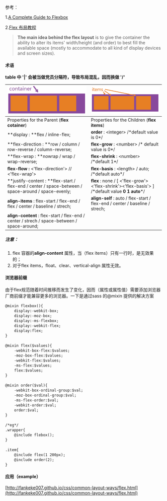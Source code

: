 参考：

1.[A Complete Guide to Flexbox](https://css-tricks.com/snippets/css/a-guide-to-flexbox/)

2.[Flex 布局教程](http://www.ruanyifeng.com/blog/2015/07/flex-grammar.html)

> **The main idea behind the flex layout** is to give the container the ability to alter its items' width/height \(and order\) to best fill the available space \(mostly to accommodate to all kind of display devices and screen sizes\).

#### 术语

**table 中 '\|' 会被当做党员分隔符，导致布局混乱，因而换做 '/'**

| ![](/assets/flex-container.png) | ![](/assets/flex-items.png) |
| :--- | :--- |
| Properties for the Parent \(**flex cotainer**\) | Properties for the Children \(**flex items**\) |
| **display : **flex / inline-flex; | **order** : &lt;integer&gt;          /\*default value is 0\*/ |
| **flex-direction : **row / column / row-reverse / column-reverse; | **flex-grow** : &lt;number&gt;  /\* default value is 0\*/ |
| **flex-wrap : **nowrap / wrap / wrap-reverse; | **flex-shrink** : &lt;number&gt;   /\*default 1\*/ |
| **flex-flow :** &lt;'flex-direction'&gt; // &lt;'flex-wrap'&gt; | **flex-basis** : &lt;length&gt; / auto;  /\*default auto\*/ |
| **justify-content : **flex-start / flex-end / center / space-between / space-around / space-evenly; | **flex** : none / \[ &lt;'flex-grow'&gt;&lt;'flex-shrink'&gt;&lt;'flex-basis'&gt; \]  /\*default value **0 1 auto**\*/ |
| **align-items** : flex-start / flex-end / flex / center / baseline / strech; | **align-self** : auto / flex-start / flex-end / center / baseline / strech; |
| **align-content** : flex-start / flex-end / center / strech / space-between / space-around; |  |

##### 注意：

1. flex 容器的**align-content** 属性，当（flex items）只有一行时，是无效果的；
2. 对于flex items，float、clear、vertical-align 属性无效。

#### 浏览器前缀

由于flex规范随着时间推移而发生了变化，因而（属性或属性值）需要添加浏览器厂商前缀才能兼容更多的浏览器。一下是通过sass 的@mixin 提供的解决方案

```
@mixin flexbox(){
    display:-webkit-box;
    display:-moz-box;
    display:-ms-flexbox;
    display:-webkit-flex;
    display:flex;
}

@mixin flex($values){
    -webkit-box-flex:$values;
    -moz-box-flex:$values;
    -webkit-flex:$values;
    -ms-flex:$values;
    flex:$values;
}

@mixin order($val){
    -webkit-box-ordinal-group:$val;
    -moz-box-ordinal-group:$val;
    -ms-flex-order:$val;
    -webkit-order:$val;
    order:$val;
}

/*eg*/
.wrapper{
    @include flebox();
}

.item{
    @include flex(1 200px);
    @include order(2);
}
```

#### 应用（example）

[http://fankeke007.github.io/css/common-layout-ways/flex.html](http://fankeke007.github.io/css/common-layout-ways/flex.html)

